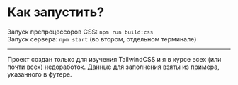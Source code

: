 # Как запустить?
Запуск препроцессоров CSS: ```npm run build:css```<br>
Запуск сервера: ```npm start``` (во втором, отдельном терминале)

-----

Проект создан только для изучения TailwindCSS и я в курсе всех (или почти всех) недоработок. Данные для заполнения взяты из примера, указанного в футере. 
